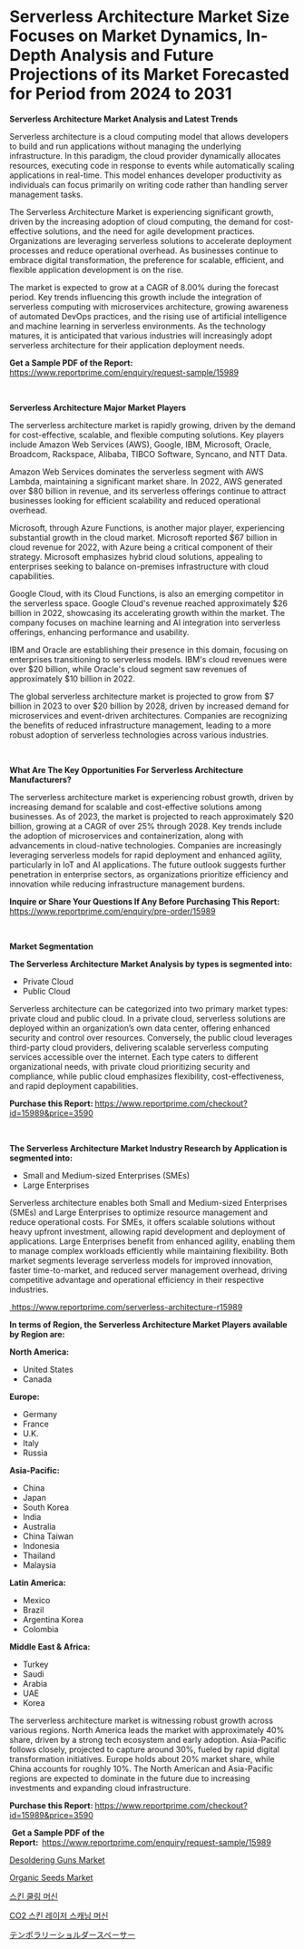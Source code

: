 <p><h1>Serverless Architecture Market Size Focuses on Market Dynamics, In-Depth Analysis and Future Projections of its Market Forecasted for Period from 2024 to 2031</h1></p><p><strong>Serverless Architecture Market Analysis and Latest Trends</strong></p>
<p><p>Serverless architecture is a cloud computing model that allows developers to build and run applications without managing the underlying infrastructure. In this paradigm, the cloud provider dynamically allocates resources, executing code in response to events while automatically scaling applications in real-time. This model enhances developer productivity as individuals can focus primarily on writing code rather than handling server management tasks.</p><p>The Serverless Architecture Market is experiencing significant growth, driven by the increasing adoption of cloud computing, the demand for cost-effective solutions, and the need for agile development practices. Organizations are leveraging serverless solutions to accelerate deployment processes and reduce operational overhead. As businesses continue to embrace digital transformation, the preference for scalable, efficient, and flexible application development is on the rise.</p><p>The market is expected to grow at a CAGR of 8.00% during the forecast period. Key trends influencing this growth include the integration of serverless computing with microservices architecture, growing awareness of automated DevOps practices, and the rising use of artificial intelligence and machine learning in serverless environments. As the technology matures, it is anticipated that various industries will increasingly adopt serverless architecture for their application deployment needs.</p></p>
<p><strong>Get a Sample PDF of the Report:&nbsp;</strong> <a href="https://www.reportprime.com/enquiry/request-sample/15989">https://www.reportprime.com/enquiry/request-sample/15989</a></p>
<p>&nbsp;</p>
<p><strong>Serverless Architecture Major Market Players</strong></p>
<p><p>The serverless architecture market is rapidly growing, driven by the demand for cost-effective, scalable, and flexible computing solutions. Key players include Amazon Web Services (AWS), Google, IBM, Microsoft, Oracle, Broadcom, Rackspace, Alibaba, TIBCO Software, Syncano, and NTT Data.</p><p>Amazon Web Services dominates the serverless segment with AWS Lambda, maintaining a significant market share. In 2022, AWS generated over $80 billion in revenue, and its serverless offerings continue to attract businesses looking for efficient scalability and reduced operational overhead.</p><p>Microsoft, through Azure Functions, is another major player, experiencing substantial growth in the cloud market. Microsoft reported $67 billion in cloud revenue for 2022, with Azure being a critical component of their strategy. Microsoft emphasizes hybrid cloud solutions, appealing to enterprises seeking to balance on-premises infrastructure with cloud capabilities.</p><p>Google Cloud, with its Cloud Functions, is also an emerging competitor in the serverless space. Google Cloud's revenue reached approximately $26 billion in 2022, showcasing its accelerating growth within the market. The company focuses on machine learning and AI integration into serverless offerings, enhancing performance and usability.</p><p>IBM and Oracle are establishing their presence in this domain, focusing on enterprises transitioning to serverless models. IBM's cloud revenues were over $20 billion, while Oracle's cloud segment saw revenues of approximately $10 billion in 2022.</p><p>The global serverless architecture market is projected to grow from $7 billion in 2023 to over $20 billion by 2028, driven by increased demand for microservices and event-driven architectures. Companies are recognizing the benefits of reduced infrastructure management, leading to a more robust adoption of serverless technologies across various industries.</p></p>
<p>&nbsp;</p>
<p><strong>What Are The Key Opportunities For Serverless Architecture Manufacturers?</strong></p>
<p><p>The serverless architecture market is experiencing robust growth, driven by increasing demand for scalable and cost-effective solutions among businesses. As of 2023, the market is projected to reach approximately $20 billion, growing at a CAGR of over 25% through 2028. Key trends include the adoption of microservices and containerization, along with advancements in cloud-native technologies. Companies are increasingly leveraging serverless models for rapid deployment and enhanced agility, particularly in IoT and AI applications. The future outlook suggests further penetration in enterprise sectors, as organizations prioritize efficiency and innovation while reducing infrastructure management burdens.</p></p>
<p><strong>Inquire or Share Your Questions If Any Before Purchasing This Report:</strong> <a href="https://www.reportprime.com/enquiry/pre-order/15989">https://www.reportprime.com/enquiry/pre-order/15989</a></p>
<p>&nbsp;</p>
<p><strong>Market Segmentation</strong></p>
<p><strong>The Serverless Architecture Market Analysis by types is segmented into:</strong></p>
<p><ul><li>Private Cloud</li><li>Public Cloud</li></ul></p>
<p><p>Serverless architecture can be categorized into two primary market types: private cloud and public cloud. In a private cloud, serverless solutions are deployed within an organization’s own data center, offering enhanced security and control over resources. Conversely, the public cloud leverages third-party cloud providers, delivering scalable serverless computing services accessible over the internet. Each type caters to different organizational needs, with private cloud prioritizing security and compliance, while public cloud emphasizes flexibility, cost-effectiveness, and rapid deployment capabilities.</p></p>
<p><strong>Purchase this Report:&nbsp;</strong><a href="https://www.reportprime.com/checkout?id=15989&price=3590">https://www.reportprime.com/checkout?id=15989&price=3590</a></p>
<p>&nbsp;</p>
<p><strong>The Serverless Architecture Market Industry Research by Application is segmented into:</strong></p>
<p><ul><li>Small and Medium-sized Enterprises (SMEs)</li><li>Large Enterprises</li></ul></p>
<p><p>Serverless architecture enables both Small and Medium-sized Enterprises (SMEs) and Large Enterprises to optimize resource management and reduce operational costs. For SMEs, it offers scalable solutions without heavy upfront investment, allowing rapid development and deployment of applications. Large Enterprises benefit from enhanced agility, enabling them to manage complex workloads efficiently while maintaining flexibility. Both market segments leverage serverless models for improved innovation, faster time-to-market, and reduced server management overhead, driving competitive advantage and operational efficiency in their respective industries.</p></p>
<p><a href="https://www.reportprime.com/serverless-architecture-r15989">&nbsp;https://www.reportprime.com/serverless-architecture-r15989</a></p>
<p><strong>In terms of Region, the Serverless Architecture Market Players available by Region are:</strong></p>
<p>
    <p> <strong> North America: </strong>
        <ul>
            <li>United States</li>
            <li>Canada</li>
        </ul>
        </p> 
    <p> <strong> Europe: </strong>
        <ul>
            <li>Germany</li>
            <li>France</li>
            <li>U.K.</li>
            <li>Italy</li>
            <li>Russia</li>
        </ul>
        </p> 
    <p> <strong> Asia-Pacific: </strong>
        <ul>
            <li>China</li>
            <li>Japan</li>
            <li>South Korea</li>
            <li>India</li>
            <li>Australia</li>
            <li>China Taiwan</li>
            <li>Indonesia</li>
            <li>Thailand</li>
            <li>Malaysia</li>
        </ul>
        </p> 
    <p> <strong> Latin America: </strong>
        <ul>
            <li>Mexico</li>
            <li>Brazil</li>
            <li>Argentina Korea</li>
            <li>Colombia</li>
        </ul>
        </p> 
    <p> <strong> Middle East & Africa: </strong>
        <ul>
            <li>Turkey</li>
            <li>Saudi</li>
            <li>Arabia</li>
            <li>UAE</li>
            <li>Korea</li>
        </ul>
    </p>
    </p>
<p><p>The serverless architecture market is witnessing robust growth across various regions. North America leads the market with approximately 40% share, driven by a strong tech ecosystem and early adoption. Asia-Pacific follows closely, projected to capture around 30%, fueled by rapid digital transformation initiatives. Europe holds about 20% market share, while China accounts for roughly 10%. The North American and Asia-Pacific regions are expected to dominate in the future due to increasing investments and expanding cloud infrastructure.</p></p>
<p><strong>Purchase this Report: </strong><a href="https://www.reportprime.com/checkout?id=15989&price=3590">https://www.reportprime.com/checkout?id=15989&price=3590</a></p>
<p>&nbsp;<strong>Get a Sample PDF of the Report:&nbsp;&nbsp;</strong><a href="https://www.reportprime.com/enquiry/request-sample/15989">https://www.reportprime.com/enquiry/request-sample/15989</a></p>
<p><strong></strong></p>
<p><p><a href="https://www.linkedin.com/pulse/pioneering-growth-analyzing-global-desoldering-guns-market-p2fzf?trackingId=AK%2FGeKE2TTuH12Tu6%2FQ2jQ%3D%3D">Desoldering Guns Market</a></p><p><a href="https://medium.com/@hskdk2672/the-organic-seeds-market-report-analyzes-important-operational-and-performance-data-so-one-may-ce1ff4d31535">Organic Seeds Market</a></p><p><a href="https://medium.com/@nazminrahman651/skin-cooling-machines-market-%EC%9D%98-%EA%B8%80%EB%A1%9C%EB%B2%8C-%EC%8B%9C%EC%9E%A5-%EA%B0%9C%EC%9A%94%EB%8A%94-%EC%A0%84-%EC%84%B8%EA%B3%84-%EB%B0%8F-%EC%A3%BC%EC%9A%94-%EC%8B%9C%EC%9E%A5%EC%9D%98-%EC%82%B0%EC%97%85%EC%97%90-%EC%98%81%ED%96%A5%EC%9D%84-%EB%AF%B8%EC%B9%98%EB%8A%94-%EC%A3%BC%EC%9A%94-%ED%8A%B8%EB%A0%8C%EB%93%9C%EC%97%90-%EB%8C%80%ED%95%9C-%EB%8F%85%ED%8A%B9%ED%95%9C-%EA%B4%80%EC%A0%90%EC%9D%84-%EC%A0%9C%EA%B3%B5%ED%95%A9%EB%8B%88%EB%8B%A4-a24f8f58f853">스킨 쿨링 머신</a></p><p><a href="https://medium.com/@nazminrahman651/co2-skin-laser-scanning-machines-market-%EC%9D%98-%EA%B8%80%EB%A1%9C%EB%B2%8C-%EC%8B%9C%EC%9E%A5-%EA%B0%9C%EC%9A%94%EB%8A%94-%EC%A0%84-%EC%84%B8%EA%B3%84-%EB%B0%8F-%EC%A3%BC%EC%9A%94-%EC%8B%9C%EC%9E%A5%EC%9D%98-%EC%82%B0%EC%97%85%EC%97%90-%EC%98%81%ED%96%A5%EC%9D%84-%EB%AF%B8%EC%B9%98%EB%8A%94-%EC%A3%BC%EC%9A%94-%ED%8A%B8%EB%A0%8C%EB%93%9C%EC%97%90-%EB%8C%80%ED%95%9C-%EB%8F%85%ED%8A%B9%ED%95%9C-%EA%B4%80%EC%A0%90%EC%9D%84-0c099060e106">CO2 스킨 레이저 스캐닝 머신</a></p><p><a href="https://medium.com/@jackybrekke_41148/%E4%B8%96%E7%95%8C%E3%81%AE%E4%B8%80%E6%99%82%E7%9A%84%E3%81%AA%E8%82%A9%E3%82%B9%E3%83%9A%E3%83%BC%E3%82%B5%E3%83%BC%E5%B8%82%E5%A0%B4%E3%81%AE%E3%83%88%E3%83%AC%E3%83%B3%E3%83%89-2024%E5%B9%B4%E3%81%8B%E3%82%892031%E5%B9%B4%E3%81%BE%E3%81%A7%E3%81%AE%E6%88%90%E9%95%B7%E6%A9%9F%E4%BC%9A%E3%81%A8%E8%AA%B2%E9%A1%8C%E3%81%AB%E9%96%A2%E3%81%99%E3%82%8B%E6%B4%9E%E5%AF%9F-ea61998fba8d?postPublishedType=initial">テンポラリーショルダースペーサー</a></p></p>